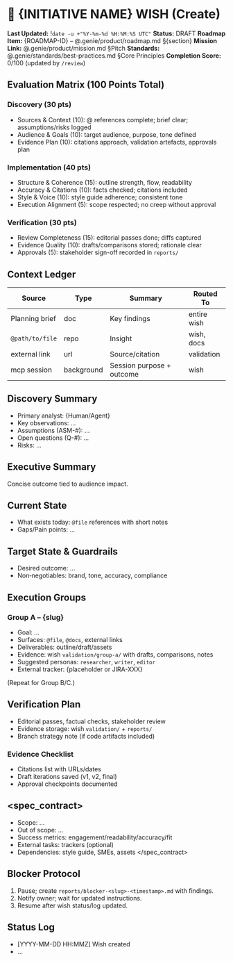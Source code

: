 # 🧞 {INITIATIVE NAME} WISH (Create)
**Last Updated:** !`date -u +"%Y-%m-%d %H:%M:%S UTC"`
**Status:** DRAFT
**Roadmap Item:** {ROADMAP-ID} – @.genie/product/roadmap.md §{section}
**Mission Link:** @.genie/product/mission.md §Pitch
**Standards:** @.genie/standards/best-practices.md §Core Principles
**Completion Score:** 0/100 (updated by `/review`)

## Evaluation Matrix (100 Points Total)

### Discovery (30 pts)
- Sources & Context (10): @ references complete; brief clear; assumptions/risks logged
- Audience & Goals (10): target audience, purpose, tone defined
- Evidence Plan (10): citations approach, validation artefacts, approvals plan

### Implementation (40 pts)
- Structure & Coherence (15): outline strength, flow, readability
- Accuracy & Citations (10): facts checked; citations included
- Style & Voice (10): style guide adherence; consistent tone
- Execution Alignment (5): scope respected; no creep without approval

### Verification (30 pts)
- Review Completeness (15): editorial passes done; diffs captured
- Evidence Quality (10): drafts/comparisons stored; rationale clear
- Approvals (5): stakeholder sign-off recorded in `reports/`

## Context Ledger
| Source | Type | Summary | Routed To |
| --- | --- | --- | --- |
| Planning brief | doc | Key findings | entire wish |
| `@path/to/file` | repo | Insight | wish, docs |
| external link | url | Source/citation | validation |
| mcp session | background | Session purpose + outcome | wish |

## Discovery Summary
- Primary analyst: {Human/Agent}
- Key observations: …
- Assumptions (ASM-#): …
- Open questions (Q-#): …
- Risks: …

## Executive Summary
Concise outcome tied to audience impact.

## Current State
- What exists today: `@file` references with short notes
- Gaps/Pain points: …

## Target State & Guardrails
- Desired outcome: …
- Non‑negotiables: brand, tone, accuracy, compliance

## Execution Groups
### Group A – {slug}
- Goal: …
- Surfaces: `@file`, `@docs`, external links
- Deliverables: outline/draft/assets
- Evidence: wish `validation/group-a/` with drafts, comparisons, notes
- Suggested personas: `researcher`, `writer`, `editor`
- External tracker: {placeholder or JIRA-XXX}

(Repeat for Group B/C.)

## Verification Plan
- Editorial passes, factual checks, stakeholder review
- Evidence storage: wish `validation/` + `reports/`
- Branch strategy note (if code artifacts included)

### Evidence Checklist
- Citations list with URLs/dates
- Draft iterations saved (v1, v2, final)
- Approval checkpoints documented

## <spec_contract>
- Scope: …
- Out of scope: …
- Success metrics: engagement/readability/accuracy/fit
- External tasks: trackers (optional)
- Dependencies: style guide, SMEs, assets
</spec_contract>

## Blocker Protocol
1. Pause; create `reports/blocker-<slug>-<timestamp>.md` with findings.
2. Notify owner; wait for updated instructions.
3. Resume after wish status/log updated.

## Status Log
- [YYYY-MM-DD HH:MMZ] Wish created
- …

